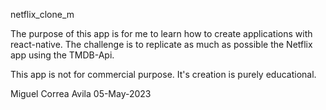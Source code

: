 netflix_clone_m 

The purpose of this app is for me to learn how to create applications with react-native. The challenge is to replicate as much as possible the Netflix app using the TMDB-Api.

This app is not for commercial purpose. It's creation is purely educational.

Miguel Correa Avila
05-May-2023